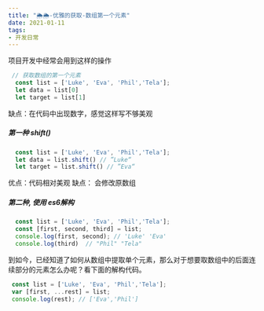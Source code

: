 ```yaml
---
title: "🌦🌦-优雅的获取-数组第一个元素"
date: 2021-01-11
tags: 
- 开发日常
---
```

项目开发中经常会用到这样的操作

```js
 // 获取数组的第一个元素
  const list = ['Luke', 'Eva', 'Phil','Tela'];  
  let data = list[0]
  let target = list[1]

```
缺点：在代码中出现数字，感觉这样写不够美观

##### 第一种 shift()

```js
  const list = ['Luke', 'Eva', 'Phil','Tela'];  
  let data = list.shift() // ”Luke“
  let target = list.shift() // ”Eva“

```
优点：代码相对美观
缺点： 会修改原数组
##### 第二种, 使用 es6解构
```js
  const list = ['Luke', 'Eva', 'Phil','Tela'];  
  const [first, second, third] = list;
  console.log(first, second); // 'Luke' 'Eva'  
  console.log(third)  // "Phil" "Tela"

```
到如今，已经知道了如何从数组中提取单个元素，那么对于想要取数组中的后面连续部分的元素怎么办呢？看下面的解构代码。


```js
 const list = ['Luke', 'Eva', 'Phil','Tela'];  
 var [first, ...rest] = list;  
 console.log(rest); // ['Eva','Phil']  

```

  
